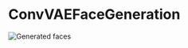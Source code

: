 ﻿# ConvVAEFaceGeneration


![Generated faces](https://github.com/Nikodemmn1/ConvVAEFaceGeneration/edit/main/results.jpg?raw=true)
